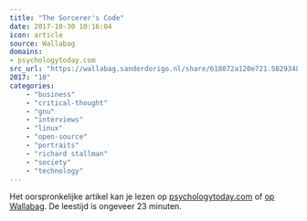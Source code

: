 ```yaml
---
title: "The Sorcerer's Code"
date: 2017-10-30 10:16:04
icon: article
source: Wallabag
domains:
- psychologytoday.com
src_url: "https://wallabag.sanderdorigo.nl/share/618072a120e721.58293483"
2017: "10"
categories:
    - "business"
    - "critical-thought"
    - "gnu"
    - "interviews"
    - "linux"
    - "open-source"
    - "portraits"
    - "richard stallman"
    - "society"
    - "technology"
---
```

Het oorspronkelijke artikel kan je lezen op [psychologytoday.com](https://www.psychologytoday.com/articles/201611/the-sorcerers-code) of [op Wallabag](https://wallabag.sanderdorigo.nl/share/618072a120e721.58293483). De leestijd is ongeveer 23 minuten.